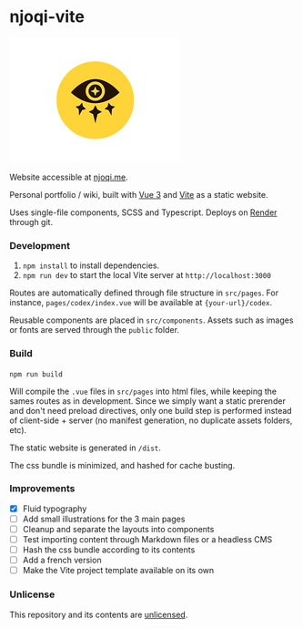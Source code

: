 # njoqi-vite
![njoqi logo](project-logo.png "njoqi")

Website accessible at [njoqi.me](https://njoqi.me).

Personal portfolio / wiki, built with [Vue 3](https://v3.vuejs.org/) and [Vite](https://vitejs.dev/) as a static website.

Uses single-file components, SCSS and Typescript.
Deploys on [Render](https://render.com/) through git.

### Development

1. `npm install` to install dependencies.
2. `npm run dev` to start the local Vite server at `http://localhost:3000`

Routes are automatically defined through file structure in `src/pages`. For instance, `pages/codex/index.vue` will be available at `{your-url}/codex`.

Reusable components are placed in `src/components`.
Assets such as images or fonts are served through the `public` folder.

### Build

`npm run build`

Will compile the `.vue` files in `src/pages` into html files, while keeping the sames routes as in development.
Since we simply want a static prerender and don't need preload directives, only one build step is performed instead of client-side + server (no manifest generation, no duplicate assets folders, etc).

The static website is generated in `/dist`.

The css bundle is minimized, and hashed for cache busting.

### Improvements

- [x] Fluid typography
- [ ] Add small illustrations for the 3 main pages
- [ ] Cleanup and separate the layouts into components
- [ ] Test importing content through Markdown files or a headless CMS
- [ ] Hash the css bundle according to its contents
- [ ] Add a french version
- [ ] Make the Vite project template available on its own

### Unlicense

This repository and its contents are [unlicensed](UNLICENSE).